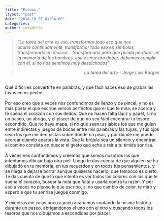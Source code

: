 ```yaml
---
title: "Paseos."
layout: "post"
date: "2014-10-27 01:04:00"
categories: 
author: jotadrilo
---
```


<div class="css-full-post-content js-full-post-content">
<blockquote class="tr_bq"><i>"La tarea del arte es esa, transformar todo eso que nos ocurre&nbsp;continuamente, transformar todo eso en&nbsp;símbolos, transformarlo en música… transformarlo para que pueda perdurar en la memoria de los hombres, ese es nuestro deber, debemos cumplir con él, si no nos sentimos muy desdichados" </i></blockquote><blockquote class="tr_bq" style="text-align: right;"><i>La tarea del arte - Jorge Luis Borges</i>&nbsp;</blockquote><br />Qué difícil es convertirte en palabras, y qué fácil haces eso de grabar las tuyas en mi pecho.<br /><br />Por eso creo que a veces nos confundimos de lienzo y de pincel, y no es más poeta el que escribe versos perfectos que el que te mira, se acerca y te suena el corazón con sus dedos. Que no hacen falta lápiz y papel, si no un paseo, un abrigo, y el placer de que no sea fácil encontrar tu tesoro escondido. Que no haya mapa, si no que sean tus labios los que me guíen entre indirectas y juegos de bocas entre mis palabras y las tuyas; y tus ojos sean los que me den pistas sobre dónde no pisar, y por dónde me puedo acercar cuando apartas la vista. Que la brújula sea un silencio y encontrar el camino consista en buscar el gesto que eche a reír a tu tímida sonrisa.<br /><br />A veces nos confundimos y creemos que somos nosotros los que intentamos dibujar bajo otra piel. Luego te das cuenta de que alguien se ha dibujado en tu memoria, en tus recuerdos y en todos tus pensamientos, y se niega a dejarse borrar aunque quisieras hacerlo, que tampoco es cierto. Te das cuenta de que lo que intenta es ver todos los colores con los que te suena el corazón, buscar la nota que falta y usarla contra tu razón. Y por eso a veces no pienso lo que escribo, si no que cambio de color, te miro y espero a que tu sonrisa juegue conmigo.<br /><br />Y mientras me calas poco a poco acabamos contando la misma historia durante un paseo, abrigándonos el uno con el otro y buscando todos los tesoros que nos dibujamos a escondidas por placer.
</div>